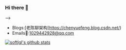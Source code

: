 ### Hi there 👋

<!--
**Bryan-Cyf/Bryan-Cyf** is a ✨ _special_ ✨ repository because its `README.md` (this file) appears on your GitHub profile.

Here are some ideas to get you started:

- 🔭 I’m currently working on ...
- 🌱 I’m currently learning ...
- 👯 I’m looking to collaborate on ...
- 🤔 I’m looking for help with ...
- 💬 Ask me about ...
- 📫 How to reach me: ...
- 😄 Pronouns: ...
- ⚡ Fun fact: ...
-->
-->
- Blogs:[老陈聊架构]https://chenyuefeng.blog.csdn.net/)
- Emails📧:1029442928@qq.com

[![softlgl's github stats](https://github-readme-stats.vercel.app/api?username=Bryan-Cyf)](https://github.com/Bryan-Cyf/github-readme-stats)
